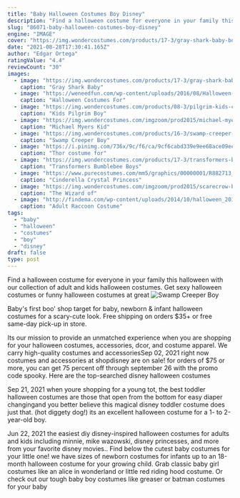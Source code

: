 ```yaml
---
title: "Baby Halloween Costumes Boy Disney"
description: "Find a halloween costume for everyone in your family this halloween with our collection of adult and kids halloween costumes. Get sexy halloween costumes or funny halloween costumes at great"
slug: "86071-baby-halloween-costumes-boy-disney"
engine: "IMAGE"
cover: "https://img.wondercostumes.com/products/17-3/gray-shark-baby-boys-costume.jpg"
date: "2021-08-28T17:30:41.165Z"
author: "Edgar Ortega"
ratingValue: "4.4"
reviewCount: "30"
images:
  - image: "https://img.wondercostumes.com/products/17-3/gray-shark-baby-boys-costume.jpg"
    caption: "Gray Shark Baby"
  - image: "https://weneedfun.com/wp-content/uploads/2016/08/Halloween-Costumes-For-Kids-Babies-24.jpg"
    caption: "Halloween Costumes For"
  - image: "https://img.wondercostumes.com/products/08-3/pilgrim-kids-costume.jpg"
    caption: "Kids Pilgrim Boy"
  - image: "https://img.wondercostumes.com/imgzoom/prod2015/michael-myers-kids-costume.jpg"
    caption: "Michael Myers Kid"
  - image: "https://img.wondercostumes.com/products/16-3/swamp-creeper-boy-costume.jpg"
    caption: "Swamp Creeper Boy"
  - image: "https://i.pinimg.com/736x/9c/f6/ca/9cf6cabd339e9ee68ace09eec3db7f4b.jpg"
    caption: "Thor costume for"
  - image: "https://img.wondercostumes.com/products/17-3/transformers-bumblebee-boys-costume-deluxe.jpg"
    caption: "Transformers Bumblebee Boys"
  - image: "https://www.purecostumes.com/mm5/graphics/00000001/R882713_full_1.jpg"
    caption: "Cinderella Crystal Princess"
  - image: "https://img.wondercostumes.com/imgzoom/prod2015/scarecrow-boys-costume.jpg"
    caption: "The Wizard of"
  - image: "http://findema.com/wp-content/uploads/2014/10/halloween_20145663.jpg"
    caption: "Adult Raccoon Costume"
tags:
  - "baby"
  - "halloween"
  - "costumes"
  - "boy"
  - "disney"
draft: false
type: post
---
```


Find a halloween costume for everyone in your family this halloween with our collection of adult and kids halloween costumes. Get sexy halloween costumes or funny halloween costumes at great
![Swamp Creeper Boy](https://img.wondercostumes.com/products/16-3/swamp-creeper-boy-costume.jpg "Swamp Creeper Boy")

Baby&#39;s first boo&#39; shop target for baby, newborn &amp; infant halloween costumes for a scary-cute look. Free shipping on orders $35+ or free same-day pick-up in store.
<!--inArticleAds-->

<!--galleryOne-->

Its our mission to provide an unmatched experience when you are shopping for your halloween costumes, accessories, dcor, and costume apparel. We carry high-quality costumes and accessoriesSep 02, 2021 right now costumes and accessories at shopdisney are on sale! for orders of $75 or more, you can get 75 percent off through september 26 with the promo code spooky. Here are the top-searched disney halloween costumes
<!--inArticleAds-->

<!--galleryTwo-->

Sep 21, 2021 when youre shopping for a young tot, the best toddler halloween costumes are those that open from the bottom for easy diaper changingand you better believe this magical disney toddler costume does just that. (hot diggety dog!) its an excellent halloween costume for a 1- to 2-year-old boy.
<!--galleryThree-->

Jun 22, 2021 the easiest diy disney-inspired halloween costumes for adults and kids including minnie, mike wazowski, disney princesses, and more from your favorite disney movies.. Find below the cutest baby costumes for your little one! we have sizes of newborn costumes for infants up to an 18-month halloween costume for your growing child. Grab classic baby girl costumes like an alice in wonderland or little red riding hood costume. Or check out our tough baby boy costumes like greaser or batman costumes for your baby